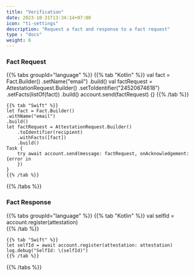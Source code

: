 ```yaml
---
title: "Verification"
date: 2023-10-31T13:34:14+07:00
icon: "ti-settings"
description: "Request a fact and response to a fact request"
type : "docs"
weight: 6
---
```


### Fact Request
{{% tabs groupId="language" %}}
    {{% tab "Kotlin" %}}
    val fact = Fact.Builder()
    .setName("email")
    .build()
    val factRequest = AttestationRequest.Builder()
        .setToIdentifier("24520674618")
        .setFacts(listOf(fact))
        .build()
    account.send(factRequest) {}
    {{% /tab %}}

    {{% tab "Swift" %}}
    let fact = Fact.Builder()
    .withName("email")
    .build()
    let factRequest = AttestationRequest.Builder()
        .toIdentifier(recipient)
        .withFacts([fact])
        .build()
    Task {
        try await account.send(message: factRequest, onAcknowledgement: {error in
        })
    }
    {{% /tab %}}    
{{% /tabs %}}

### Fact Response

{{% tabs groupId="language" %}}
    {{% tab "Kotlin" %}}
    val selfId = account.register(attestation)    
    {{% /tab %}}

    {{% tab "Swift" %}}
    let selfId = await account.register(attestation: attestation)
    log.debug("SelfId: \(selfId)")
    {{% /tab %}}    
{{% /tabs %}}
